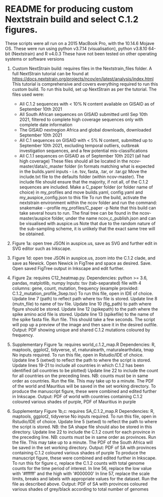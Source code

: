 # README for producing custom Nextstrain build and select C.1.2 figures.
These scripts were all run on a 2015 MacBook Pro, with the 10.14.6 Mojave OS.
These were run using python v3.7.14 (visualisation), python v3.8.10 64-bit (Nextstrain) and R v4.0.3
These have not been tested on other operating systems or software versions

1. Custom NextStrain build: requires files in the Nextstrain_files folder.
A full NextStrain tutorial can be found at https://docs.nextstrain.org/projects/ncov/en/latest/analysis/index.html
This tutorial is comprehensive and covers everything required to run this custom build.
To run this build, set up NextStrain as per the tutorial. 
The files used were:
	- All C.1.2 sequences with < 10% N content available on GISAID as of September 10th 2021
	- All South African sequences on GISAID submitted until Sep 10th 2021, filtered to complete high coverage sequences only with complete date information
	- The GISAID nextregion Africa and global downloads, downloaded September 10th 2021
	- All C.1 sequences on GISAID with < 5% N content, submitted up to September 10th 2021, excluding temporal outliers, outbreak investigation sequences, and 
	  a few potential mis-classifications
	- All C.1.1 sequences on GISAID as of September 10th 2021 (all had high coverage)
These files should all be located in the ncov-master/data/c_master folder (in formats matching what is expected in the builds.yaml inputs - i.e. tsv, fasta, .tar, or .tar.gz
Move the include.txt file to the defaults folder (within ncov-master). 
The include file should ensure that the majority, if not all, of the C.1.2 sequences are included.
Make a C_paper folder (or folder name of choice) in my_profiles and move builds.yaml, config.yaml and my_auspice_config.json to this file
To run the build, activate the nextstrain environment within the ncov folder and run the command: 
	snakemake --profile my_profiles/C_paper -p
Note that this build can take several hours to run.
The final tree can be found in the ncov-master/auspice folder, under the name ncov_c_publish.json and can be visualised with auspice.us
Note that due to the random nature of the sub-sampling scheme, it is unlikely that the exact same tree will be obtained.

2. Figure 1a: open tree JSON in auspice.us, save as SVG and further edit in SVG editor such as Inkscape.

3. Figure 1d: open tree JSON in auspice.us, zoom into the C.1.2 clade, and save as Newick.
Open Newick in FigTree and space as desired. Save. Open saved FigTree output in Inkscape and edit further.

4. Figure 2a: requires C12_heatmap.py.
Dependencies: python >= 3.6, pandas, matplotlib, numpy
Inputs: tsv (tab-separated) file with 4 columns: gene, count, mutation, frequency (example provided: C.1.2_mutation_profile_3sep.tsv)
To run this file, open in IDE of choice. Update line 7 (path) to reflect path where tsv file is stored.
Update line 8 (mutn_file) to name of tsv file.
Update line 10 (fig_path) to path where figure should be stored.
Update line 12 (spikepath) to the path where the spike amino acid file is stored.
Update line 13 (spikefile) to the name of the spike fasta file.
Run file. This should take a few seconds. 
The script will pop up a preview of the image and then save it in the desired outfile.
Output: PDF showing unique and shared C.1.2 mutations coloured by frequency.

5. Supplementary Figure 1a: requires world_c.1.2_map.R
Dependencies: R, maptools, ggplot2, tidyverse, sf, rnaturalearth, rnaturalearthdata, tmap
No inputs required.
To run this file, open in Rstudio/IDE of choice.
Update line 5 (setwd) to reflect the path to where the script is stored.
Update lines 19-21 to include all countries in which C.1.2 has been identified (all countries to be plotted)
Update line 22 to include the count for all countries on the preceding lines.
NB: counts must be in same order as countries.
Run the file. This may take up to a minute. The PDF of the world and Mauritius will be saved in the set working directory.
To produce the manuscript figure, these were combined and edited further in Inkscape.
Output: PDF of world with countries containing C.1.2 coloured various shades of purple, PDF of Mauritius in purple

6. Supplementary Figure 1b,c: requires SA_C.1.2_map.R
Dependencies: R, maptools, ggplot2, tidyverse
No inputs required.
To run this file, open in Rstudio/IDE of choice.
Update line 5 (setwd) to reflect the path to where the script is stored.
NB: the SA shape file should also be stored in this directory.
Update line 22 to include the C.1.2 count for each province in the preceding line.
NB: counts must be in same order as provinces.
Run the file. This may take up to a minute. The PDF of the South Africa will be saved in the set working directory.
Output: PDF of SA with provinces containing C.1.2 coloured various shades of purple
To produce the manuscript figure, these were combined and edited further in Inkscape.
To run this for figure c, replace the C.1.2 counts with total genome counts for the time period of interest.
In line 56, replace the low value with '#ffffff' and the high with '#000000'
In line 57, replace the scale limits, breaks and labels with appropriate values for the dataset.
Run the file as described above.
Output: PDF of SA with provinces coloured various shades of grey/black according to total number of genomes


